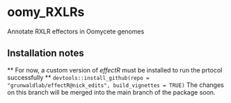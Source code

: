 # oomy_RXLRs
Annotate RXLR effectors in Oomycete genomes

## Installation notes

** For now, a custom version of *effectR* must be installed to run the prtocol successfully **
`devtools::install_github(repo = "grunwaldlab/effectR@nick_edits", build_vignettes = TRUE)`
The changes on this branch will be merged into the main branch of the package soon.
